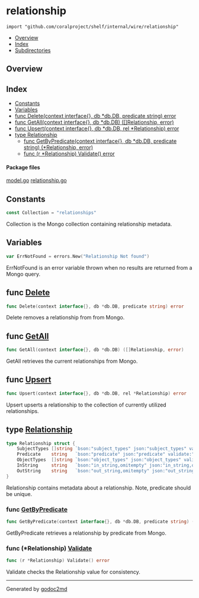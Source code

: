 

# relationship
`import "github.com/coralproject/shelf/internal/wire/relationship"`

* [Overview](#pkg-overview)
* [Index](#pkg-index)
* [Subdirectories](#pkg-subdirectories)

## <a name="pkg-overview">Overview</a>



## <a name="pkg-index">Index</a>
* [Constants](#pkg-constants)
* [Variables](#pkg-variables)
* [func Delete(context interface{}, db *db.DB, predicate string) error](#Delete)
* [func GetAll(context interface{}, db *db.DB) ([]Relationship, error)](#GetAll)
* [func Upsert(context interface{}, db *db.DB, rel *Relationship) error](#Upsert)
* [type Relationship](#Relationship)
  * [func GetByPredicate(context interface{}, db *db.DB, predicate string) (*Relationship, error)](#GetByPredicate)
  * [func (r *Relationship) Validate() error](#Relationship.Validate)


#### <a name="pkg-files">Package files</a>
[model.go](/src/github.com/coralproject/shelf/internal/wire/relationship/model.go) [relationship.go](/src/github.com/coralproject/shelf/internal/wire/relationship/relationship.go) 


## <a name="pkg-constants">Constants</a>
``` go
const Collection = "relationships"
```
Collection is the Mongo collection containing relationship metadata.


## <a name="pkg-variables">Variables</a>
``` go
var ErrNotFound = errors.New("Relationship Not found")
```
ErrNotFound is an error variable thrown when no results are returned from a Mongo query.



## <a name="Delete">func</a> [Delete](/src/target/relationship.go?s=2665:2732#L81)
``` go
func Delete(context interface{}, db *db.DB, predicate string) error
```
Delete removes a relationship from from Mongo.



## <a name="GetAll">func</a> [GetAll](/src/target/relationship.go?s=1313:1380#L36)
``` go
func GetAll(context interface{}, db *db.DB) ([]Relationship, error)
```
GetAll retrieves the current relationships from Mongo.



## <a name="Upsert">func</a> [Upsert](/src/target/relationship.go?s=536:604#L10)
``` go
func Upsert(context interface{}, db *db.DB, rel *Relationship) error
```
Upsert upserts a relationship to the collection of currently utilized relationships.




## <a name="Relationship">type</a> [Relationship](/src/target/model.go?s=505:962#L8)
``` go
type Relationship struct {
    SubjectTypes []string `bson:"subject_types" json:"subject_types" validate:"required,min=1"`
    Predicate    string   `bson:"predicate" json:"predicate" validate:"required,min=2"`
    ObjectTypes  []string `bson:"object_types" json:"object_types" validate:"required,min=1"`
    InString     string   `bson:"in_string,omitempty" json:"in_string,omitempty"`
    OutString    string   `bson:"out_string,omitempty" json:"out_string,omitempty"`
}
```
Relationship contains metadata about a relationship.
Note, predicate should be unique.







### <a name="GetByPredicate">func</a> [GetByPredicate](/src/target/relationship.go?s=1935:2027#L58)
``` go
func GetByPredicate(context interface{}, db *db.DB, predicate string) (*Relationship, error)
```
GetByPredicate retrieves a relationship by predicate from Mongo.





### <a name="Relationship.Validate">func</a> (\*Relationship) [Validate](/src/target/model.go?s=1023:1062#L17)
``` go
func (r *Relationship) Validate() error
```
Validate checks the Relationship value for consistency.








- - -
Generated by [godoc2md](http://godoc.org/github.com/davecheney/godoc2md)
